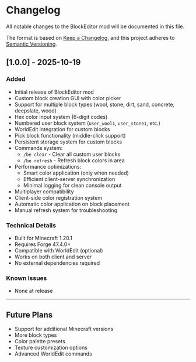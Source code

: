 # Changelog

All notable changes to the BlockEditor mod will be documented in this file.

The format is based on [Keep a Changelog](https://keepachangelog.com/en/1.0.0/),
and this project adheres to [Semantic Versioning](https://semver.org/spec/v2.0.0.html).

## [1.0.0] - 2025-10-19

### Added
- Initial release of BlockEditor mod
- Custom block creation GUI with color picker
- Support for multiple block types (wool, stone, dirt, sand, concrete, deepslate, wood)
- Hex color input system (6-digit codes)
- Numbered user block system (`user_wool1`, `user_stone1`, etc.)
- WorldEdit integration for custom blocks
- Pick block functionality (middle-click support)
- Persistent storage system for custom blocks
- Commands system:
  - `/be clear` - Clear all custom user blocks
  - `/be refresh` - Refresh block colors in area
- Performance optimizations:
  - Smart color application (only when needed)
  - Efficient client-server synchronization
  - Minimal logging for clean console output
- Multiplayer compatibility
- Client-side color registration system
- Automatic color application on block placement
- Manual refresh system for troubleshooting

### Technical Details
- Built for Minecraft 1.20.1
- Requires Forge 47.4.0+
- Compatible with WorldEdit (optional)
- Works on both client and server
- No external dependencies required

### Known Issues
- None at release

---

## Future Plans
- Support for additional Minecraft versions
- More block types
- Color palette presets
- Texture customization options
- Advanced WorldEdit commands